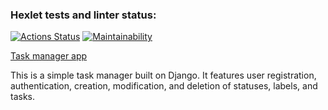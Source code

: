 ### Hexlet tests and linter status:
[![Actions Status](https://github.com/Vadimhungry/python-project-52/actions/workflows/hexlet-check.yml/badge.svg)](https://github.com/Vadimhungry/python-project-52/actions)
[![Maintainability](https://api.codeclimate.com/v1/badges/d8910e1e0b24d5145a42/maintainability)](https://codeclimate.com/github/Vadimhungry/python-project-52/maintainability)

[Task manager app](https://python-project-52-production-9e9a.up.railway.app/)

This is a simple task manager built on Django. It features user registration, authentication, creation, modification, and deletion of statuses, labels, and tasks.